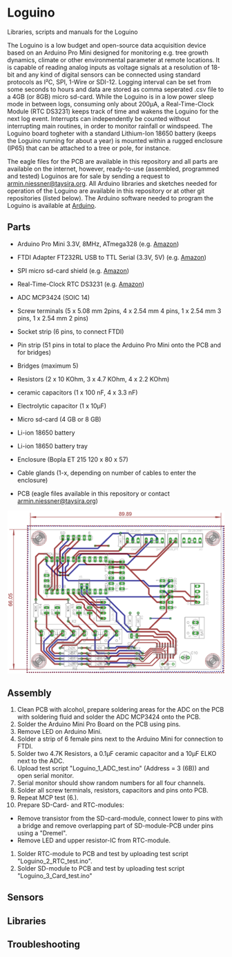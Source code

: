 # Loguino
Libraries, scripts and manuals for the Loguino

The Loguino is a low budget and open-source data acquisition device based on an Arduino Pro Mini designed for monitoring e.g. tree growth dynamics, climate or other environmental parameter at remote locations. It is capable of reading analog inputs as voltage signals at a resolution of 18-bit and any kind of digital sensors can be connected using standard protocols as I²C, SPI, 1-Wire or SDI-12. Logging interval can be set from some seconds to hours and data are stored as comma seperated .csv file to a 4GB (or 8GB) micro sd-card. While the Loguino is in a low power sleep mode in between logs, consuming only about 200µA, a Real-Time-Clock Module (RTC DS3231) keeps track of time and wakens the Loguino for the next log event. Interrupts can independently be counted without interrupting main routines, in order to monitor rainfall or windspeed. The Loguino board togheter with a standard Lithium-Ion 18650 battery (keeps the Loguino running for about a year) is mounted within a rugged enclosure (IP65) that can be attached to a tree or pole, for instance.

The eagle files for the PCB are available in this repository and all parts are available on the internet, however, ready-to-use (assembled, programmed and tested) Loguinos are for sale by sending a request to armin.niessner@taysira.org. All Arduino libraries and sketches needed for operation of the Loguino are available in this repository or at other git repositories (listed below). The Arduino software needed to program the Loguino is available at [Arduino](https://www.arduino.cc/).

## Parts

* Arduino Pro Mini 3.3V, 8MHz, ATmega328 (e.g. [Amazon](https://www.amazon.de/gp/product/B078H9RMZY/ref=ppx_yo_dt_b_asin_title_o07_s01?ie=UTF8&psc=1))

* FTDI Adapter FT232RL USB to TTL Serial (3.3V, 5V) (e.g. [Amazon](https://www.amazon.de/AZDelivery-Adapter-FT232RL-Serial-gratis/dp/B01N9RZK6I/ref=sr_1_3?__mk_de_DE=%C3%85M%C3%85%C5%BD%C3%95%C3%91&keywords=FTDI&qid=1555957551&s=computers&sr=1-3))

* SPI micro sd-card shield (e.g. [Amazon](https://www.amazon.de/gp/product/B077MB17JB/ref=ppx_yo_dt_b_asin_title_o07_s00?ie=UTF8&psc=1))

* Real-Time-Clock RTC DS3231 (e.g. [Amazon](https://www.amazon.de/gp/product/B076GP5B94/ref=ppx_yo_dt_b_asin_title_o07_s02?ie=UTF8&psc=1))

* ADC MCP3424 (SOIC 14) 

* Screw terminals (5 x 5.08 mm 2pins, 4 x 2.54 mm 4 pins, 1 x 2.54 mm 3 pins, 1 x 2.54 mm 2 pins)

* Socket strip (6 pins, to connect FTDI)

* Pin strip (51 pins in total to place the Arduino Pro Mini onto the PCB and for bridges)

* Bridges (maximum 5)

* Resistors (2 x 10 KOhm, 3 x 4.7 KOhm, 4 x 2.2 KOhm)

* ceramic capacitors (1 x 100 nF, 4 x 3.3 nF)

* Electrolytic capacitor (1 x 10µF)

* Micro sd-card (4 GB or 8 GB)

* Li-ion 18650 battery

* Li-ion 18650 battery tray

* Enclosure (Bopla ET 215 120 x 80 x 57)

* Cable glands (1-x, depending on number of cables to enter the enclosure)

* PCB (eagle files available in this repository or contact armin.niessner@taysira.org)

![PCB](/PCB/Loguino_Mini.png)

## Assembly

1. Clean PCB with alcohol, prepare soldering areas for the ADC on the PCB with soldering fluid and solder the ADC MCP3424 onto the PCB.
1. Solder the Arduino Mini Pro Board on the PCB using pins.
1. Remove LED on Arduino Mini.
1. Solder a strip of 6 female pins next to the Arduino Mini for connection to FTDI.
1. Solder two 4.7K Resistors, a 0.1µF ceramic capacitor and a 10µF ELKO next to the ADC.
1. Upload test script "Loguino_1_ADC_test.ino" (Address = 3 (6B)) and open serial monitor.
1. Serial monitor should show random numbers for all four channels.
1. Solder all screw terminals, resistors, capacitors and pins onto PCB.
1. Repeat MCP test (6.).
1. Prepare SD-Card- and RTC-modules:
* Remove transistor from the SD-card-module, connect lower to pins with a bridge and remove overlapping part of SD-module-PCB under pins using a "Dremel".
* Remove LED and upper resistor-IC from RTC-module.
1. Solder RTC-module to PCB and test by uploading test script "Loguino_2_RTC_test.ino".
1. Solder SD-module to PCB and test by uploading test script "Loguino_3_Card_test.ino"

## Sensors

## Libraries

## Troubleshooting

